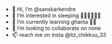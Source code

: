 - 👋 Hi, I’m @sanskarkendre
- 👀 I’m interested in sleeping 🥴😴😴💤💤💤
- 🌱 I’m currently learning ghanta 🔔🔔
- 💞️ I’m looking to collaborate on none
- 📫 reach me on insta @itz_chikkuu_33

<!---
sanskarkendre/sanskarkendre is a ✨ special ✨ repository because its `README.md` (this file) appears on your GitHub profile.
You can click the Preview link to take a look at your changes.
--->
